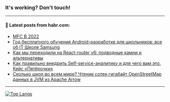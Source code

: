 ### It's working? Don't touch!

---
<!--
#### 🛠️ Technical stack:

![C++](https://img.shields.io/badge/C++-informational?logo=c%2B%2B&style=flat&logoColor=white&color=9C033A)
![Java](https://img.shields.io/badge/Java-informational?logo=java&style=flat&logoColor=white&color=007396)
![Kotlin](https://img.shields.io/badge/Kotlin-informational?logo=Kotlin&style=flat&logoColor=white&color=0095D5)
![JS](https://img.shields.io/badge/JS-informational?logo=javaScript&style=flat&logoColor=black&color=F7Df1E) <br>
![HTML5](https://img.shields.io/badge/HTML5-informational?logo=html5&style=flat&logoColor=white&color=E34F26)
![CSS3](https://img.shields.io/badge/CSS3-informational?logo=css3&style=flat&logoColor=white&color=157286)
![Sass](https://img.shields.io/badge/Saas-informational?logo=sass&style=flat&logoColor=white&color=hotpink)
![PHP](https://img.shields.io/badge/PHP-informational?logo=php&style=flat&logoColor=white&color=777BB4) <br>
![WebPAck](https://img.shields.io/badge/WebPack-informational?logo=webPack&style=flat&logoColor=white&color=FF6F00)
![Bootstrap](https://img.shields.io/badge/Bootstrap-informational?logo=Bootstrap&style=flat&logoColor=white&color=7952B3)
![MySQL](https://img.shields.io/badge/MySQL-informational?logo=MySQL&style=flat&logoColor=white&color=00f) <br>
![NodeJS](https://img.shields.io/badge/NodeJS-informational?logo=node.js&style=flat&logoColor=white&color=43853D)
![Spring](https://img.shields.io/badge/Spring-informational?logo=Spring&style=flat&logoColor=white&color=0A9EDC)
![Angular](https://img.shields.io/badge/Vue-informational?logo=vue.js&style=flat&logoColor=white&color=red)
![Git](https://img.shields.io/badge/Git-informational?logo=git&style=flat&logoColor=white&color=darkorange)

___
-->

#### 💬 Latest posts from habr.com:

<!-- BLOG-POST-LIST:START -->
- [MFC В 2022](https://habr.com/ru/post/686980/?utm_source=habrahabr&utm_medium=rss&utm_campaign=686980)
- [Год бесплатного обучения Android-разработке для школьников: все об IT Школе Samsung](https://habr.com/ru/post/686926/?utm_source=habrahabr&utm_medium=rss&utm_campaign=686926)
- [Как мы переходили на React-router v6: подводные камни и альтернативы](https://habr.com/ru/post/686954/?utm_source=habrahabr&utm_medium=rss&utm_campaign=686954)
- [Как правильно внедрить Self-service-аналитику и для чего вам это. Кейс «Пятёрочки»](https://habr.com/ru/post/686920/?utm_source=habrahabr&utm_medium=rss&utm_campaign=686920)
- [Сколько школ во всем мире? Чтение сотен гигабайт OpenStreetMap данных в JVM из Apache Arrow](https://habr.com/ru/post/686860/?utm_source=habrahabr&utm_medium=rss&utm_campaign=686860)
<!-- BLOG-POST-LIST:END -->

---

[![Top Langs](https://github-readme-stats.vercel.app/api/top-langs/?username=zloylis&layout=compact&hide_border=true&theme=dracula)](https://github.com/zloylis)
